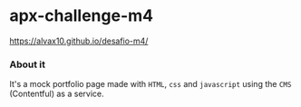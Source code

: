 # apx-challenge-m4
https://alvax10.github.io/desafio-m4/

### About it
It's a mock portfolio page made with `HTML`, `css` and `javascript` using the `CMS` (Contentful) as a service.
